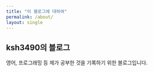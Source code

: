 ```yaml
---
title: "이 블로그에 대하여"
permalink: /about/
layout: single
---
```


## ksh3490의 블로그

영어, 프로그래밍 등 제가 공부한 것을 기록하기 위한 블로그입니다.
